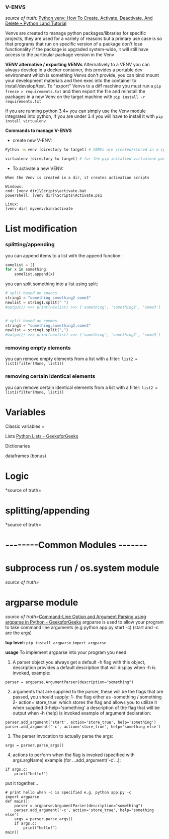 
### V-ENVS
*source of truth:* [Python venv: How To Create, Activate, Deactivate, And Delete • Python Land Tutorial](https://python.land/virtual-environments/virtualenv#:~:text=In%20this%20article%2C%20you%20will%20learn%3A%201%20The,a%20venv%205%20How%20a%20venv%20works%20internally)

Venvs are created to manage python packages/libraries for specific projects, they are used for a variety of reasons but a primary use case is so that programs that run on specific version of a package don't lose functionality if the package is upgraded system-wide, it will still have access to the particular package version in the Venv

**VENV alternative / exporting VENVs**
Alternatively to a VENV you can always develop in a docker container, this provides a portable dev environment which is something Venvs don't provide, you can bind mount your development materials and then exec into the container to install/develop/test. To "export" Venvs to a diff machine you must run a `pip freeze > requirements.txt` and then export the file and reinstall the packages in a new Venv on the target machine with `pip install -r requirements.txt`

If you are running python 3.4+ you can simply use the Venv module integrated into python, If you are under 3.4 you will have to install it with `pip install virtualenv`

**Commands to manage V-ENVS**
- create new V-ENV: 
```bash
Python -m venv [directory to target] # VENVs are created/stored in a specific target directory

virtualenv [directory to target] # for the pip installed virtualenv package
```

- To activate a new VENV: 
```
When the Venv is created in a dir, it creates activation scripts

Windows: 
cmd: [venv dir]\Scripts\activate.bat
powershell: [venv dir]\Scripts\Activate.ps1

Linux: 
[venv dir] myvenv/bin/activate

```


# List modification

### splitting/appending
you can append items to a list with the append function:
```python
somelist = []
for x in something:
	somelist.append(x)
```

you can split something into a list using split:
```python
# split based on spaces
string1 = "something something2 some3"
newlist = string1.split(" ")
#output// >>> print(newlist) >>> ['something', 'something2', 'some3']


# split based on commas
string1 = "something,something2,some3"
newlist = string1.split(",")
#output// >>> print(newlist) >>> ['something', 'something2', 'some3']
```

### removing empty elements
you can remove empty elements from a list with a filter:
`list2 = list1(filter(None, list1))`


### removing certain identical elements
you can remove certain identical elements from a list with a filter:
`list2 = list1(filter(None, list1))`






# Variables

Classic variables = 

Lists [Python Lists - GeeksforGeeks](https://www.geeksforgeeks.org/python-lists/)

Dictionaries

dataframes (bonus)

# Logic
*source of truth=

# splitting/appending
*source of truth=


# --------Common Modules -------
# subprocess run / os.system module
*source of truth=*
# argparse module
*source of truth=*[Command-Line Option and Argument Parsing using argparse in Python - GeeksforGeeks](https://www.geeksforgeeks.org/command-line-option-and-argument-parsing-using-argparse-in-python/)
argparse is used to allow your program to take command line arguments 
(e.g python app.py start -c) (start and -c are the args)

**top level:** 
`pip install argparse`
`import argparse`

**usage**
To implement argparse into your program you need:

1) A parser object you always get a default -h flag with this object, description provides a default description that will display when -h is invoked, example:
```
parser = argparse.ArgumentParser(description="something")
```
2) arguments that are supplied to the parser, these will be the flags that are passed, you should supply:
1- the flag either as -something / something
2- action='store_true' which stores the flag and allows you to utilize it when supplied
3-help='something' a description of the flag that will be output when -h (help) is invoked
example of argument declaration:
```
parser.add_argument('start', action='store_true', help='something')
parser.add_argument('-c', action='store_true', help='something else')
```
3) The parser invocation to actually parse the args:
```
args = parser.parse_args()
```

4) actions to perform when the flag is invoked (specified with args.argName) example (for ...add_argument('-c'...):
```
if args.c:
	print("hello!")
```

put it together...

```
# print hello when -c is specified e.g. python app.py -c
import argparse
def main():
	parser = argparse.ArgumentParser(description="something")
	parser.add_argument('-c', action='store_true', help='something else')
	args = parser.parse_args()
	if args.c:
		print("hello!")
main()
```


